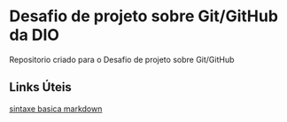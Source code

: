 # Desafio de projeto sobre Git/GitHub da DIO

Repositorio criado para o Desafio de projeto sobre Git/GitHub
## Links Úteis
[sintaxe basica markdown](https://www.markdownguide.org/basic-syntax/)
